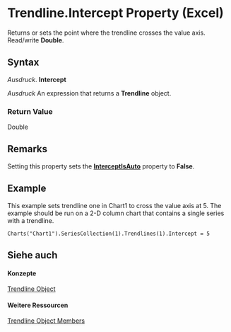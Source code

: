 
# Trendline.Intercept Property (Excel)

Returns or sets the point where the trendline crosses the value axis. Read/write  **Double**.


## Syntax

 _Ausdruck_. **Intercept**

 _Ausdruck_ An expression that returns a **Trendline** object.


### Return Value

Double


## Remarks

Setting this property sets the  **[InterceptIsAuto](ec5ea945-59d7-3ec2-42cd-95c7031880e8.md)** property to **False**.


## Example

This example sets trendline one in Chart1 to cross the value axis at 5. The example should be run on a 2-D column chart that contains a single series with a trendline.


```
Charts("Chart1").SeriesCollection(1).Trendlines(1).Intercept = 5
```


## Siehe auch


#### Konzepte


[Trendline Object](5c04b065-57f4-a059-7c22-50612bd727ea.md)
#### Weitere Ressourcen


[Trendline Object Members](http://msdn.microsoft.com/library/b63cecc4-6151-f66c-8d73-9f66850046b1%28Office.15%29.aspx)